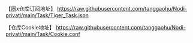 【圈x仓库订阅地址】
https://raw.githubusercontent.com/tanggaohu/Nodi-privati/main/Task/Tiger_Task.json


【仓库Cookie地址】
https://raw.githubusercontent.com/tanggaohu/Nodi-privati/main/Task/Cookie.conf
